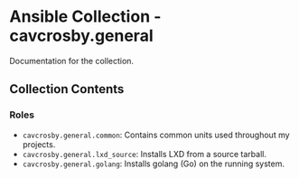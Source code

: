 # Ansible Collection - cavcrosby.general

Documentation for the collection.

## Collection Contents

### Roles

- `cavcrosby.general.common`: Contains common units used throughout my projects.
- `cavcrosby.general.lxd_source`: Installs LXD from a source tarball.
- `cavcrosby.general.golang`: Installs golang (Go) on the running system.
